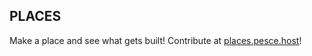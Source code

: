 ## PLACES
Make a place and see what gets built!
Contribute at [places.pesce.host](http://places.pesce.host)!
